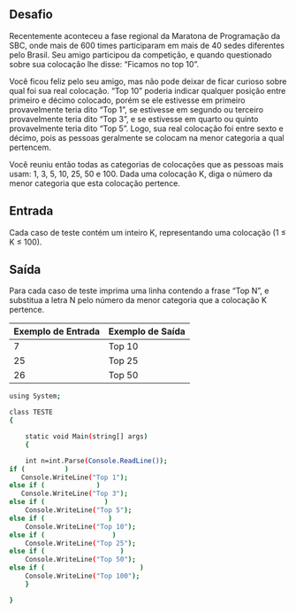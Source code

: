 ## Desafio

Recentemente aconteceu a fase regional da Maratona de Programação da SBC, onde mais de 600 times participaram em mais de 40 sedes diferentes pelo Brasil. Seu amigo participou da competição, e quando questionado sobre sua colocação lhe disse: “Ficamos no top 10”.

Você ficou feliz pelo seu amigo, mas não pode deixar de ficar curioso sobre qual foi sua real colocação. “Top 10” poderia indicar qualquer posição entre primeiro e décimo colocado, porém se ele estivesse em primeiro provavelmente teria dito “Top 1”, se estivesse em segundo ou terceiro provavelmente teria dito “Top 3”, e se estivesse em quarto ou quinto provavelmente teria dito “Top 5”. Logo, sua real colocação foi entre sexto e décimo, pois as pessoas geralmente se colocam na menor categoria a qual pertencem.

Você reuniu então todas as categorias de colocações que as pessoas mais usam: 1, 3, 5, 10, 25, 50 e 100. Dada uma colocação K, diga o número da menor categoria que esta colocação pertence.

## Entrada

Cada caso de teste contém um inteiro K, representando uma colocação (1 ≤ K ≤ 100).

## Saída

Para cada caso de teste imprima uma linha contendo a frase “Top N”, e substitua a letra N pelo número da menor categoria que a colocação K pertence.

| Exemplo de Entrada | Exemplo de Saída|
| ---|--- |
| 7 | Top 10 |
| 25 | Top 25 |
| 26 | Top 50 |


```bash
using System; 

class TESTE 
{

    static void Main(string[] args)
    { 

    int n=int.Parse(Console.ReadLine());
if (          )
   Console.WriteLine("Top 1");
else if (             )
   Console.WriteLine("Top 3");
else if (               )
    Console.WriteLine("Top 5");
else if (                )
    Console.WriteLine("Top 10");
else if (                 )
    Console.WriteLine("Top 25");
else if (                   )
    Console.WriteLine("Top 50");
else if (                        )
    Console.WriteLine("Top 100"); 
    }

}

```
